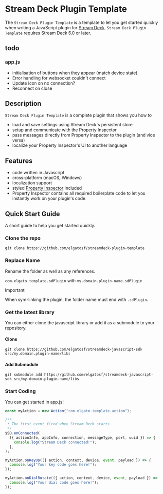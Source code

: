 # Stream Deck Plugin Template

The `Stream Deck Plugin Template` is a template to let you get started quickly when writing a JavaScript plugin for [Stream Deck](https://docs.elgato.com/sdk/). `Stream Deck Plugin Template` requires Stream Deck 6.0 or later.

## todo

### app.js

- initialisation of buttons when they appear (match device state)
- Error handling for websocket couldn't connect
- Update icon on no connection?
- Reconnect on close

## Description

`Stream Deck Plugin Template` is a complete plugin that shows you how to

- load and save settings using Stream Deck's persistent store
- setup and communicate with the Property Inspector
- pass messages directly from Property Inspector to the plugin (and vice versa)
- localize your Property Inspector's UI to another language

## Features

- code written in Javascript
- cross-platform (macOS, Windows)
- localization support
- styled [Property Inspector](https://developer.elgato.com/documentation/stream-deck/sdk/property-inspector/) included
- Property Inspector contains all required boilerplate code to let you instantly work on your plugin's code.

## Quick Start Guide

A short guide to help you get started quickly.

### Clone the repo

`git clone https://github.com/elgatosf/streamdeck-plugin-template`

### Replace Name

Rename the folder as well as any references.

`com.elgato.template.sdPlugin` with `my.domain.plugin-name.sdPlugin`

> [!IMPORTANT]  
> When sym-linking the plugin, the folder name must end with `.sdPlugin`.

### Get the latest library

You can either clone the javascript library or add it as a submodule to your repository.

#### Clone

`git clone https://github.com/elgatosf/streamdeck-javascript-sdk src/my.domain.plugin-name/libs`

#### Add Submodule

`git submodule add https://github.com/elgatosf/streamdeck-javascript-sdk src/my.domain.plugin-name/libs`

### Start Coding

You can get started in app.js!

```javascript
const myAction = new Action("com.elgato.template.action");

/**
 * The first event fired when Stream Deck starts
 */
$SD.onConnected(
  ({ actionInfo, appInfo, connection, messageType, port, uuid }) => {
    console.log("Stream Deck connected!");
  },
);

myAction.onKeyUp(({ action, context, device, event, payload }) => {
  console.log("Your key code goes here!");
});

myAction.onDialRotate(({ action, context, device, event, payload }) => {
  console.log("Your dial code goes here!");
});
```
